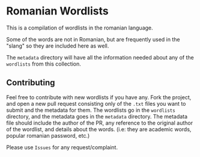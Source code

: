 # Romanian Wordlists

This is a compilation of wordlists in the romanian language.

Some of the words are not in Romanian, but are frequently used in the "slang" so they are included here as well.

The `metadata` directory will have all the information needed about any of the `wordlists` from this collection.

## Contributing

Feel free to contribute with new wordlists if you have any.
Fork the project, and open a new pull request consisting only of the `.txt` files you want to submit and the metadata for them.
The wordlists go in the `wordlists` directory, and the metadata goes in the `metadata` directory.
The metadata file should include the author of the PR, any reference to the original author of the wordlist, and details about the words. (i.e: they are academic words, popular romanian password, etc.)

Please use `Issues` for any request/complaint.

